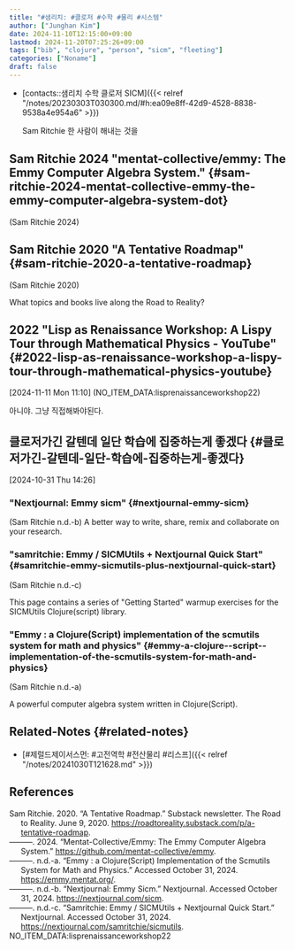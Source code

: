 ```yaml
---
title: "#샘리치: #클로저 #수학 #물리 #시스템"
author: ["Junghan Kim"]
date: 2024-11-10T12:15:00+09:00
lastmod: 2024-11-20T07:25:26+09:00
tags: ["bib", "clojure", "person", "sicm", "fleeting"]
categories: ["Noname"]
draft: false
---
```


<!--more-->

-   [contacts::샘리치 수학 클로저 SICM]({{< relref "/notes/20230303T030300.md/#h:ea09e8ff-42d9-4528-8838-9538a4e954a6" >}})

    Sam Ritchie 한 사람이 해내는 것을


## Sam Ritchie 2024 "mentat-collective/emmy: The Emmy Computer Algebra System." {#sam-ritchie-2024-mentat-collective-emmy-the-emmy-computer-algebra-system-dot}

(Sam Ritchie 2024)


## Sam Ritchie 2020 "A Tentative Roadmap" {#sam-ritchie-2020-a-tentative-roadmap}

(Sam Ritchie 2020)

What topics and books live along the Road to Reality?


## 2022 "Lisp as Renaissance Workshop: A Lispy Tour through Mathematical Physics - YouTube" {#2022-lisp-as-renaissance-workshop-a-lispy-tour-through-mathematical-physics-youtube}

<span class="timestamp-wrapper"><span class="timestamp">[2024-11-11 Mon 11:10]</span></span> (NO_ITEM_DATA:lisprenaissanceworkshop22)

아니야. 그냥 직접해봐야된다.


## 클로저가긴 갈텐데 일단 학습에 집중하는게 좋겠다 {#클로저가긴-갈텐데-일단-학습에-집중하는게-좋겠다}

<span class="timestamp-wrapper"><span class="timestamp">[2024-10-31 Thu 14:26]</span></span>


### "Nextjournal: Emmy sicm" {#nextjournal-emmy-sicm}

(Sam Ritchie n.d.-b) A better way to write, share, remix and collaborate on your research.


### "samritchie: Emmy / SICMUtils + Nextjournal Quick Start" {#samritchie-emmy-sicmutils-plus-nextjournal-quick-start}

(Sam Ritchie n.d.-c)

This page contains a series of "Getting Started" warmup exercises for the SICMUtils Clojure(script) library.


### "Emmy : a Clojure(Script) implementation of the scmutils system for math and physics" {#emmy-a-clojure--script--implementation-of-the-scmutils-system-for-math-and-physics}

(Sam Ritchie n.d.-a)

A powerful computer algebra system written in Clojure(Script).


## Related-Notes {#related-notes}

-   [#제럴드제이서스먼: #고전역학 #전산물리 #리스프]({{< relref "/notes/20241030T121628.md" >}})

## References

<style>.csl-entry{text-indent: -1.5em; margin-left: 1.5em;}</style><div class="csl-bib-body">
  <div class="csl-entry">Sam Ritchie. 2020. “A Tentative Roadmap.” Substack newsletter. The Road to Reality. June 9, 2020. <a href="https://roadtoreality.substack.com/p/a-tentative-roadmap">https://roadtoreality.substack.com/p/a-tentative-roadmap</a>.</div>
  <div class="csl-entry">———. 2024. “Mentat-Collective/Emmy: The Emmy Computer Algebra System.” <a href="https://github.com/mentat-collective/emmy">https://github.com/mentat-collective/emmy</a>.</div>
  <div class="csl-entry">———. n.d.-a. “Emmy : a Clojure(Script) Implementation of the Scmutils System for Math and Physics.” Accessed October 31, 2024. <a href="https://emmy.mentat.org/">https://emmy.mentat.org/</a>.</div>
  <div class="csl-entry">———. n.d.-b. “Nextjournal: Emmy Sicm.” Nextjournal. Accessed October 31, 2024. <a href="https://nextjournal.com/sicm">https://nextjournal.com/sicm</a>.</div>
  <div class="csl-entry">———. n.d.-c. “Samritchie: Emmy / SICMUtils + Nextjournal Quick Start.” Nextjournal. Accessed October 31, 2024. <a href="https://nextjournal.com/samritchie/sicmutils">https://nextjournal.com/samritchie/sicmutils</a>.</div>
  <div class="csl-entry">NO_ITEM_DATA:lisprenaissanceworkshop22</div>
</div>
